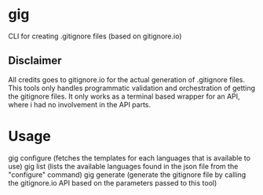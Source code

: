 # gig
CLI for creating .gitignore files (based on gitignore.io)

## Disclaimer
All credits goes to gitignore.io for the actual generation of .gitignore files. This tools only handles programmatic validation and orchestration of getting the gitignore files. It only works as a terminal based wrapper for an API, where i had no involvement in the API parts.

# Usage
gig configure (fetches the templates for each languages that is available to use)
gig list (lists the available languages found in the json file from the "configure" command)
gig generate (generate the gitignore file by calling the gitignore.io API based on the parameters passed to this tool)
